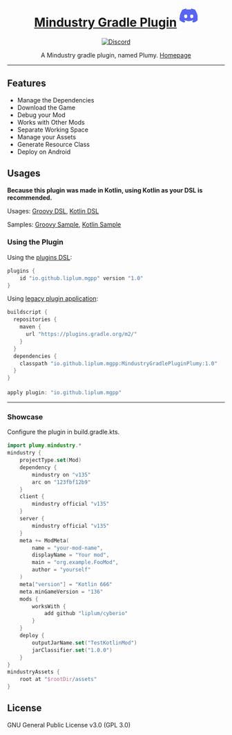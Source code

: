 <div align="center">

# [Mindustry Gradle Plugin](https://plumygame.github.io/mgpp/) [![Plumy](GFX/Discord.png)](https://discord.gg/3Hrep3WtUz)

[![Discord](https://img.shields.io/discord/937228972041842718?color=%23529b69&label=Discord&logo=Discord&style=for-the-badge)](https://discord.gg/3Hrep3WtUz)

A Mindustry gradle plugin, named Plumy.
[Homepage](https://plumygame.github.io/mgpp/)
___
</div>

## Features
- Manage the Dependencies
- Download the Game
- Debug your Mod
- Works with Other Mods
- Separate Working Space
- Manage your Assets
- Generate Resource Class 
- Deploy on Android 

## Usages
**Because this plugin was made in Kotlin, using Kotlin as your DSL is recommended.**

Usages: [Groovy DSL](https://plumygame.github.io/mgpp/groovy.html), [Kotlin DSL](https://plumygame.github.io/mgpp/kotlin.html)

Samples: [Groovy Sample](https://github.com/PlumyGame/mgpp/tree/master/TestProjectGroovy), [Kotlin Sample](https://github.com/PlumyGame/mgpp/tree/master/TestProjectKt)

### Using the Plugin
Using the [plugins DSL](https://docs.gradle.org/current/userguide/plugins.html#sec:plugins_block):
```groovy
plugins {
    id "io.github.liplum.mgpp" version "1.0"
}
```
Using [legacy plugin application](https://docs.gradle.org/current/userguide/plugins.html#sec:old_plugin_application):
```groovy
buildscript {
  repositories {
    maven {
      url "https://plugins.gradle.org/m2/"
    }
  }
  dependencies {
    classpath "io.github.liplum.mgpp:MindustryGradlePluginPlumy:1.0"
  }
}

apply plugin: "io.github.liplum.mgpp"
```
___
### Showcase
Configure the plugin in build.gradle.kts.
```kotlin
import plumy.mindustry.*
mindustry {
    projectType.set(Mod)
    dependency {
        mindustry on "v135"
        arc on "123fbf12b9"
    }
    client {
        mindustry official "v135"
    }
    server {
        mindustry official "v135"
    }
    meta += ModMeta(
        name = "your-mod-name",
        displayName = "Your mod",
        main = "org.example.FooMod",
        author = "yourself"
    )
    meta["version"] = "Kotlin 666"
    meta.minGameVersion = "136"
    mods {
        worksWith {
            add github "liplum/cyberio"
        }
    }
    deploy {
        outputJarName.set("TestKotlinMod")
        jarClassifier.set("1.0.0")
    }
}
mindustryAssets {
    root at "$rootDir/assets"
}
```
## License
GNU General Public License v3.0 (GPL 3.0)